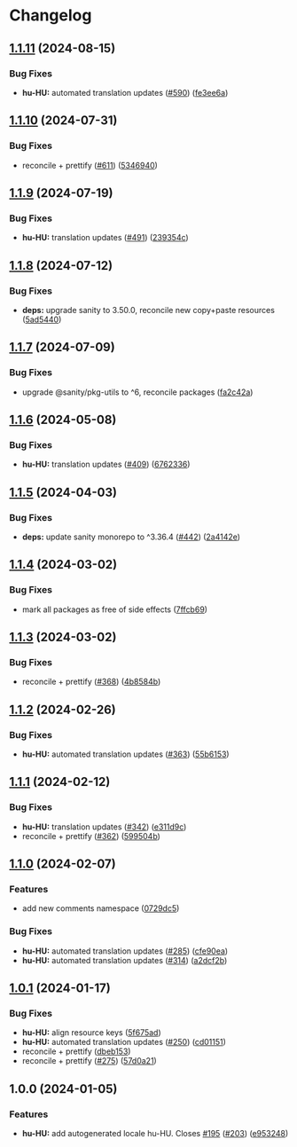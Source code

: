 # Changelog

## [1.1.11](https://github.com/sanity-io/locales/compare/locale-hu-hu-v1.1.10...locale-hu-hu-v1.1.11) (2024-08-15)


### Bug Fixes

* **hu-HU:** automated translation updates ([#590](https://github.com/sanity-io/locales/issues/590)) ([fe3ee6a](https://github.com/sanity-io/locales/commit/fe3ee6accc43d6aed7f43d4f6f4a9360e0ba60f1))

## [1.1.10](https://github.com/sanity-io/locales/compare/locale-hu-hu-v1.1.9...locale-hu-hu-v1.1.10) (2024-07-31)


### Bug Fixes

* reconcile + prettify ([#611](https://github.com/sanity-io/locales/issues/611)) ([5346940](https://github.com/sanity-io/locales/commit/534694059e674d5150f7f484fd79411b0f5b74a2))

## [1.1.9](https://github.com/sanity-io/locales/compare/locale-hu-hu-v1.1.8...locale-hu-hu-v1.1.9) (2024-07-19)


### Bug Fixes

* **hu-HU:** translation updates ([#491](https://github.com/sanity-io/locales/issues/491)) ([239354c](https://github.com/sanity-io/locales/commit/239354ca5ac9d2ccfdfeecc3c5d89515baa83ccb))

## [1.1.8](https://github.com/sanity-io/locales/compare/locale-hu-hu-v1.1.7...locale-hu-hu-v1.1.8) (2024-07-12)


### Bug Fixes

* **deps:** upgrade sanity to 3.50.0, reconcile new copy+paste resources ([5ad5440](https://github.com/sanity-io/locales/commit/5ad5440692ba75d76b5de468a5ed5cdfd01de995))

## [1.1.7](https://github.com/sanity-io/locales/compare/locale-hu-hu-v1.1.6...locale-hu-hu-v1.1.7) (2024-07-09)


### Bug Fixes

* upgrade @sanity/pkg-utils to ^6, reconcile packages ([fa2c42a](https://github.com/sanity-io/locales/commit/fa2c42a0e8550ead90dcc61fe1abcecdacf8fd20))

## [1.1.6](https://github.com/sanity-io/locales/compare/locale-hu-hu-v1.1.5...locale-hu-hu-v1.1.6) (2024-05-08)


### Bug Fixes

* **hu-HU:** translation updates ([#409](https://github.com/sanity-io/locales/issues/409)) ([6762336](https://github.com/sanity-io/locales/commit/676233686f414f078b9ee1ad9576f05f719f4c30))

## [1.1.5](https://github.com/sanity-io/locales/compare/locale-hu-hu-v1.1.4...locale-hu-hu-v1.1.5) (2024-04-03)


### Bug Fixes

* **deps:** update sanity monorepo to ^3.36.4 ([#442](https://github.com/sanity-io/locales/issues/442)) ([2a4142e](https://github.com/sanity-io/locales/commit/2a4142e6e50eb5992b3432169cd71676c353276f))

## [1.1.4](https://github.com/sanity-io/locales/compare/locale-hu-hu-v1.1.3...locale-hu-hu-v1.1.4) (2024-03-02)


### Bug Fixes

* mark all packages as free of side effects ([7ffcb69](https://github.com/sanity-io/locales/commit/7ffcb6939ba729c3c6c528d81e14a833b9096f50))

## [1.1.3](https://github.com/sanity-io/locales/compare/locale-hu-hu-v1.1.2...locale-hu-hu-v1.1.3) (2024-03-02)


### Bug Fixes

* reconcile + prettify ([#368](https://github.com/sanity-io/locales/issues/368)) ([4b8584b](https://github.com/sanity-io/locales/commit/4b8584ba9804ab51af8da45211076c0ba86eda7b))

## [1.1.2](https://github.com/sanity-io/locales/compare/locale-hu-hu-v1.1.1...locale-hu-hu-v1.1.2) (2024-02-26)


### Bug Fixes

* **hu-HU:** automated translation updates ([#363](https://github.com/sanity-io/locales/issues/363)) ([55b6153](https://github.com/sanity-io/locales/commit/55b6153c96defe9465761b433fce16def23d7f06))

## [1.1.1](https://github.com/sanity-io/locales/compare/locale-hu-hu-v1.1.0...locale-hu-hu-v1.1.1) (2024-02-12)


### Bug Fixes

* **hu-HU:** translation updates ([#342](https://github.com/sanity-io/locales/issues/342)) ([e311d9c](https://github.com/sanity-io/locales/commit/e311d9c6cb6b76bf90099537cdc975b21b3f8f00))
* reconcile + prettify ([#362](https://github.com/sanity-io/locales/issues/362)) ([599504b](https://github.com/sanity-io/locales/commit/599504b2827dcbae2f728d89f12787e2f94e3340))

## [1.1.0](https://github.com/sanity-io/locales/compare/locale-hu-hu-v1.0.1...locale-hu-hu-v1.1.0) (2024-02-07)


### Features

* add new comments namespace ([0729dc5](https://github.com/sanity-io/locales/commit/0729dc52cd29ac2611250663a32a7f1a5a039500))


### Bug Fixes

* **hu-HU:** automated translation updates ([#285](https://github.com/sanity-io/locales/issues/285)) ([cfe90ea](https://github.com/sanity-io/locales/commit/cfe90ea1f5fee5d06c62408cf9f7acc4131c0acd))
* **hu-HU:** automated translation updates ([#314](https://github.com/sanity-io/locales/issues/314)) ([a2dcf2b](https://github.com/sanity-io/locales/commit/a2dcf2b1707154b4b779e6522b3db50303eca14a))

## [1.0.1](https://github.com/sanity-io/locales/compare/locale-hu-hu-v1.0.0...locale-hu-hu-v1.0.1) (2024-01-17)


### Bug Fixes

* **hu-HU:** align resource keys ([5f675ad](https://github.com/sanity-io/locales/commit/5f675adaf810f25d92622ca35913a0ee5ab28c3c))
* **hu-HU:** automated translation updates ([#250](https://github.com/sanity-io/locales/issues/250)) ([cd01151](https://github.com/sanity-io/locales/commit/cd01151a7b571e5c1ae4d276ce5dee6166e742da))
* reconcile + prettify ([dbeb153](https://github.com/sanity-io/locales/commit/dbeb153fc3f80207e357a888431d2fd739617821))
* reconcile + prettify ([#275](https://github.com/sanity-io/locales/issues/275)) ([57d0a21](https://github.com/sanity-io/locales/commit/57d0a21e05f631d47d74a2c029c9dcc3993bc7b0))

## 1.0.0 (2024-01-05)


### Features

* **hu-HU:** add autogenerated locale hu-HU. Closes [#195](https://github.com/sanity-io/locales/issues/195) ([#203](https://github.com/sanity-io/locales/issues/203)) ([e953248](https://github.com/sanity-io/locales/commit/e9532489b97869d1148643aa8efd63c2f35c104f))

